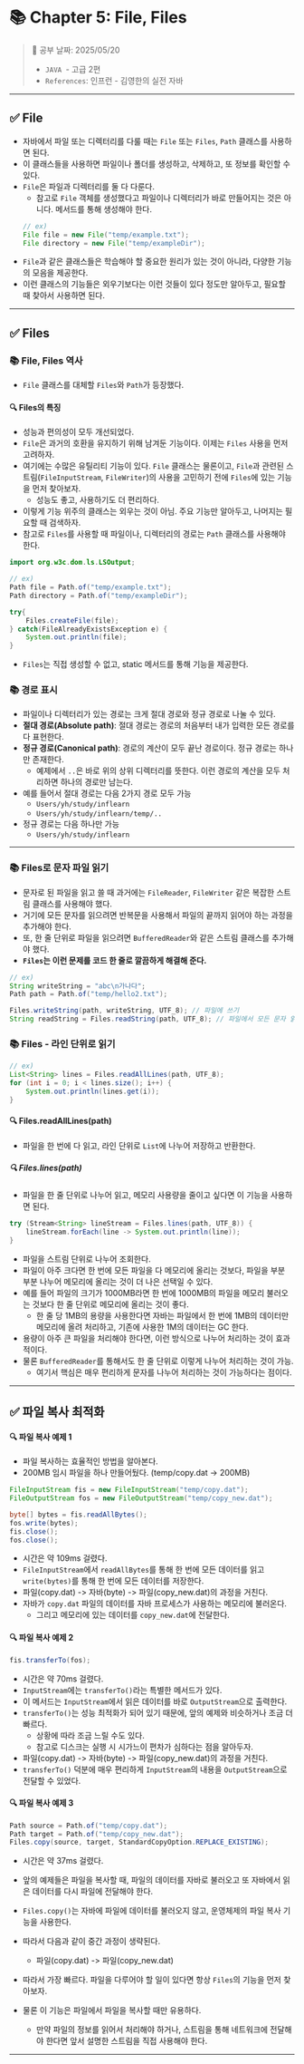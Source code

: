 # 📚 Chapter 5: File, Files

> 📌 공부 날짜: 2025/05/20
> - `JAVA `- 고급 2편
> - `References`: 인프런 - 김영한의 실전 자바

---

## ✅ File
- 자바에서 파일 또는 디렉터리를 다룰 때는 `File` 또는 `Files`, `Path` 클래스를 사용하면 된다.
- 이 클래스들을 사용하면 파일이나 폴더를 생성하고, 삭제하고, 또 정보를 확인할 수 있다.
- `File`은 파일과 디렉터리를 둘 다 다룬다.
  - 참고로 `File` 객체를 생성했다고 파일이나 디렉터리가 바로 만들어지는 것은 아니다. 메서드를 통해 생성해야 한다.
  ```java
  // ex)
  File file = new File("temp/example.txt");
  File directory = new File("temp/exampleDir");
  ```
- `File`과 같은 클래스들은 학습해야 할 중요한 원리가 있는 것이 아니라, 다양한 기능의 모음을 제공한다.
- 이런 클래스의 기능들은 외우기보다는 이런 것들이 있다 정도만 알아두고, 필요할 때 찾아서 사용하면 된다.

---

## ✅ Files
### 📚 File, Files 역사
- `File` 클래스를 대체할 `Files`와 `Path`가 등장했다.

#### 🔍 Files의 특징
- 성능과 편의성이 모두 개선되었다.
- `File`은 과거의 호환을 유지하기 위해 남겨둔 기능이다. 이제는 `Files` 사용을 먼저 고려하자.
- 여기에는 수많은 유틸리티 기능이 있다. `File` 클래스는 물론이고, `File`과 관련된 스트림(`FileInputStream`, `FileWriter`)의 사용을 고민하기 전에 `Files`에 있는 기능을 먼저 찾아보자.
  - 성능도 좋고, 사용하기도 더 편리하다.
- 이렇게 기능 위주의 클래스는 외우는 것이 아님. 주요 기능만 알아두고, 나머지는 필요할 때 검색하자.
- 참고로 `Files`를 사용할 때 파일이나, 디렉터리의 경로는 `Path` 클래스를 사용해야 한다.

```java
import org.w3c.dom.ls.LSOutput;

// ex)
Path file = Path.of("temp/example.txt");
Path directory = Path.of("temp/exampleDir");

try{
    Files.createFile(file);
} catch(FileAlreadyExistsException e) {
    System.out.println(file);
}
```
- `Files`는 직접 생성할 수 없고, static 메서드를 통해 기능을 제공한다.

### 📚 경로 표시
- 파일이나 디렉터리가 있는 경로는 크게 절대 경로와 정규 경로로 나눌 수 있다.
- **절대 경로(Absolute path)**: 절대 경로는 경로의 처음부터 내가 입력한 모든 경로를 다 표현한다.
- **정규 경로(Canonical path)**: 경로의 계산이 모두 끝난 경로이다. 정규 경로는 하나만 존재한다.
  - 예제에서 `..`은 바로 위의 상위 디렉터리를 뜻한다. 이런 경로의 계산을 모두 처리하면 하나의 경로만 남는다.
- 예를 들어서 절대 경로는 다음 2가지 경로 모두 가능
  - `Users/yh/study/inflearn`
  - `Users/yh/study/inflearn/temp/..`
- 정규 경로는 다음 하나만 가능
  - `Users/yh/study/inflearn`

---

### 📚 Files로 문자 파일 읽기
- 문자로 된 파일을 읽고 쓸 때 과거에는 `FileReader`, `FileWriter` 같은 복잡한 스트림 클래스를 사용해야 했다.
- 거기에 모든 문자를 읽으려면 반복문을 사용해서 파일의 끝까지 읽어야 하는 과정을 추가해야 한다.
- 또, 한 줄 단위로 파일을 읽으려면 `BufferedReader`와 같은 스트림 클래스를 추가해야 했다.
- **`Files`는 이런 문제를 코드 한 줄로 깔끔하게 해결해 준다.**

```java
// ex)
String writeString = "abc\n가나다";
Path path = Path.of("temp/hello2.txt");

Files.writeString(path, writeString, UTF_8); // 파일에 쓰기
String readString = Files.readString(path, UTF_8); // 파일에서 모든 문자 읽기
```

### 📚 Files - 라인 단위로 읽기
```java
// ex)
List<String> lines = Files.readAllLines(path, UTF_8);
for (int i = 0; i < lines.size(); i++) {
    System.out.println(lines.get(i));
}
```
#### 🔍 Files.readAllLines(path)
- 파일을 한 번에 다 읽고, 라인 단위로 `List`에 나누어 저장하고 반환한다.

##### 🔍 Files.lines(path)
- 파일을 한 줄 단위로 나누어 읽고, 메모리 사용량을 줄이고 싶다면 이 기능을 사용하면 된다.
```java
try (Stream<String> lineStream = Files.lines(path, UTF_8)) {
    lineStream.forEach(line -> System.out.println(line));
} 
 ```
- 파일을 스트림 단위로 나누어 조회한다.
- 파일이 아주 크다면 한 번에 모든 파일을 다 메모리에 올리는 것보다, 파일을 부분 부분 나누어 메모리에 올리는 것이 더 나은 선택일 수 있다.
- 예를 들어 파일의 크기가 1000MB라면 한 번에 1000MB의 파일을 메모리 불러오는 것보다 한 줄 단위로 메모리에 올리는 것이 좋다.
  - 한 줄 당 1MB의 용량을 사용한다면 자바는 파일에서 한 번에 1MB의 데이터만 메모리에 올려 처리하고, 기존에 사용한 1M의 데이터는 GC 한다.
- 용량이 아주 큰 파일을 처리해야 한다면, 이런 방식으로 나누어 처리하는 것이 효과적이다.
- 물론 `BufferedReader`를 통해서도 한 줄 단위로 이렇게 나누어 처리하는 것이 가능.
  - 여기서 핵심은 매우 편리하게 문자를 나누어 처리하는 것이 가능하다는 점이다.

---

## ✅ 파일 복사 최적화

#### 🔍 파일 복사 예제 1
- 파일 복사하는 효율적인 방법을 알아본다.
- 200MB 임시 파일을 하나 만들어뒀다. (temp/copy.dat -> 200MB)
```java
FileInputStream fis = new FileInputStream("temp/copy.dat");
FileOutputStream fos = new FileOutputStream("temp/copy_new.dat");

byte[] bytes = fis.readAllBytes();
fos.write(bytes);
fis.close();
fos.close();
```
- 시간은 약 109ms 걸렸다.
- `FileInputStream`에서 `readAllBytes`를 통해 한 번에 모든 데이터를 읽고 `write(bytes)`를 통해 한 번에 모든 데이터를 저장한다.
- 파일(copy.dat) -> 자바(byte) -> 파일(copy_new.dat)의 과정을 거친다.
- 자바가 `copy.dat` 파일의 데이터를 자바 프로세스가 사용하는 메모리에 불러온다.
  - 그리고 메모리에 있는 데이터를 `copy_new.dat`에 전달한다.

#### 🔍 파일 복사 예제 2
```java
fis.transferTo(fos);
```
- 시간은 약 70ms 걸렸다.
- `InputStream`에는 `transferTo()`라는 특별한 메서드가 있다.
- 이 메서드는 `InputStream`에서 읽은 데이터를 바로 `OutputStream`으로 출력한다.
- `transferTo()`는 성능 최적화가 되어 있기 때문에, 앞의 예제와 비슷하거나 조금 더 빠르다.
  - 상황에 따라 조금 느릴 수도 있다.
  - 참고로 디스크는 실행 시 시가느이 편차가 심하다는 점을 알아두자.
- 파일(copy.dat) -> 자바(byte) -> 파일(copy_new.dat)의 과정을 거친다.
- `transferTo()` 덕분에 매우 편리하게 `InputStream`의 내용을 `OutputStream`으로 전달할 수 있었다.

#### 🔍 파일 복사 예제 3
```java
Path source = Path.of("temp/copy.dat");
Path target = Path.of("temp/copy_new.dat");
Files.copy(source, target, StandardCopyOption.REPLACE_EXISTING);
```
- 시간은 약 37ms 걸렸다.
- 앞의 예제들은 파일을 복사할 때, 파일의 데이터를 자바로 불러오고 또 자바에서 읽은 데이터를 다시 파일에 전달해야 한다.
- `Files.copy()`는 자바에 파일에 데이터를 불러오지 않고, 운영체제의 파일 복사 기능을 사용한다.
- 따라서 다음과 같이 중간 과정이 생략된다.
  - 파일(copy.dat) -> 파일(copy_new.dat)

- 따라서 가장 빠르다. 파일을 다루어야 할 일이 있다면 항상 `Files`의 기능을 먼저 찾아보자.
- 물론 이 기능은 파일에서 파일을 복사할 때만 유용하다.
  - 만약 파일의 정보를 읽어서 처리해야 하거나, 스트림을 통해 네트워크에 전달해야 한다면 앞서 설명한 스트림을 직접 사용해야 한다.

---